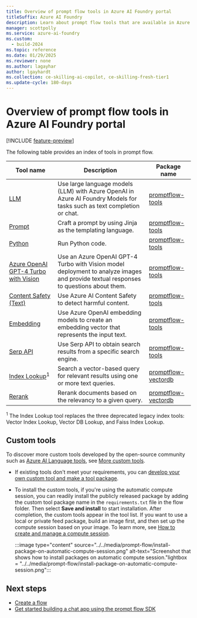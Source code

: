 ```yaml
---
title: Overview of prompt flow tools in Azure AI Foundry portal
titleSuffix: Azure AI Foundry
description: Learn about prompt flow tools that are available in Azure AI Foundry portal.
manager: scottpolly
ms.service: azure-ai-foundry
ms.custom:
  - build-2024
ms.topic: reference
ms.date: 01/29/2025
ms.reviewer: none
ms.author: lagayhar
author: lgayhardt
ms.collection: ce-skilling-ai-copilot, ce-skilling-fresh-tier1
ms.update-cycle: 180-days
---
```


# Overview of prompt flow tools in Azure AI Foundry portal

[!INCLUDE [feature-preview](../../includes/feature-preview.md)]

The following table provides an index of tools in prompt flow.

| Tool name | Description | Package name |
|------|-----------|-------------|
| [LLM](./llm-tool.md) | Use large language models (LLM) with Azure OpenAI in Azure AI Foundry Models for tasks such as text completion or chat. | [promptflow-tools](https://pypi.org/project/promptflow-tools/) |
| [Prompt](./prompt-tool.md) | Craft a prompt by using Jinja as the templating language. | [promptflow-tools](https://pypi.org/project/promptflow-tools/) |
| [Python](./python-tool.md) | Run Python code. | [promptflow-tools](https://pypi.org/project/promptflow-tools/) |
| [Azure OpenAI GPT-4 Turbo with Vision](./azure-open-ai-gpt-4v-tool.md) | Use an Azure OpenAI GPT-4 Turbo with Vision model deployment to analyze images and provide textual responses to questions about them. | [promptflow-tools](https://pypi.org/project/promptflow-tools/) |
| [Content Safety (Text)](./content-safety-tool.md) | Use Azure AI Content Safety to detect harmful content. | [promptflow-tools](https://pypi.org/project/promptflow-tools/) |
| [Embedding](./embedding-tool.md) | Use Azure OpenAI embedding models to create an embedding vector that represents the input text. | [promptflow-tools](https://pypi.org/project/promptflow-tools/) |
| [Serp API](./serp-api-tool.md) | Use Serp API to obtain search results from a specific search engine. | [promptflow-tools](https://pypi.org/project/promptflow-tools/) |
| [Index Lookup](./index-lookup-tool.md)<sup>1</sup> | Search a vector-based query for relevant results using one or more text queries. | [promptflow-vectordb](https://pypi.org/project/promptflow-vectordb/) |
| [Rerank](./rerank-tool.md) | Rerank documents based on the relevancy to a given query. | [promptflow-vectordb](https://pypi.org/project/promptflow-vectordb/) |

<sup>1</sup> The Index Lookup tool replaces the three deprecated legacy index tools: Vector Index Lookup, Vector DB Lookup, and Faiss Index Lookup.

## Custom tools

To discover more custom tools developed by the open-source community such as [Azure AI Language tools](https://pypi.org/project/promptflow-azure-ai-language/), see [More custom tools](https://microsoft.github.io/promptflow/integrations/tools/index.html).

- If existing tools don't meet your requirements, you can [develop your own custom tool and make a tool package](https://microsoft.github.io/promptflow/how-to-guides/develop-a-tool/create-and-use-tool-package.html).
- To install the custom tools, if you're using the automatic compute session, you can readily install the publicly released package by adding the custom tool package name in the `requirements.txt` file in the flow folder. Then select **Save and install** to start installation. After completion, the custom tools appear in the tool list. If you want to use a local or private feed package, build an image first, and then set up the compute session based on your image. To learn more, see [How to create and manage a compute session](../create-manage-compute-session.md).

   :::image type="content" source="../../media/prompt-flow/install-package-on-automatic-compute-session.png" alt-text="Screenshot that shows how to install packages on automatic compute session."lightbox = "../../media/prompt-flow/install-package-on-automatic-compute-session.png":::

## Next steps

- [Create a flow](../flow-develop.md)
- [Get started building a chat app using the prompt flow SDK](../../quickstarts/get-started-code.md)
